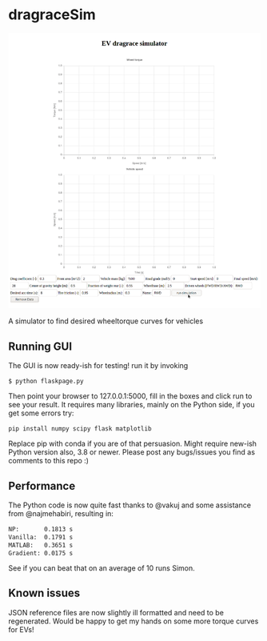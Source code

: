 # dragraceSim

![GUI demo](./static/images/dragracesimdemo.gif)

A simulator to find desired wheeltorque curves for vehicles

## Running GUI
The GUI is now ready-ish for testing!
run it by invoking
```
$ python flaskpage.py
```
Then point your browser to 127.0.0.1:5000, fill in the boxes and click run to see your result.
It requires many libraries, mainly on the Python side, if you get some errors try:
```
pip install numpy scipy flask matplotlib
```
Replace pip with conda if you are of that persuasion.
Might require new-ish Python version also, 3.8 or newer.
Please post any bugs/issues you find as comments to this repo :)


## Performance
The Python code is now quite fast thanks to @vakuj and some assistance from @najmehabiri, resulting in:
```
NP:       0.1813 s
Vanilla:  0.1791 s
MATLAB:   0.3651 s
Gradient: 0.0175 s
```
See if you can beat that on an average of 10 runs Simon.

## Known issues
JSON reference files are now slightly ill formatted and need to be regenerated. Would be happy to get my hands on some more torque curves for EVs!
